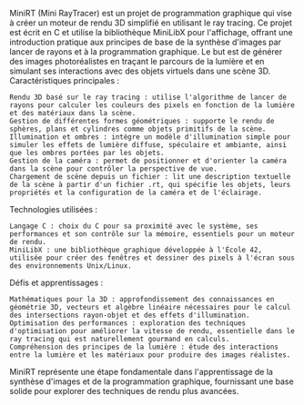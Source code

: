MiniRT (Mini RayTracer) est un projet de programmation graphique qui vise à créer un moteur de rendu 3D simplifié en utilisant le ray tracing. Ce projet est écrit en C et utilise la bibliothèque MiniLibX pour l'affichage, offrant une introduction pratique aux principes de base de la synthèse d'images par lancer de rayons et à la programmation graphique. Le but est de générer des images photoréalistes en traçant le parcours de la lumière et en simulant ses interactions avec des objets virtuels dans une scène 3D.
Caractéristiques principales :

    Rendu 3D basé sur le ray tracing : utilise l'algorithme de lancer de rayons pour calculer les couleurs des pixels en fonction de la lumière et des matériaux dans la scène.
    Gestion de différentes formes géométriques : supporte le rendu de sphères, plans et cylindres comme objets primitifs de la scène.
    Illumination et ombres : intègre un modèle d'illumination simple pour simuler les effets de lumière diffuse, spéculaire et ambiante, ainsi que les ombres portées par les objets.
    Gestion de la caméra : permet de positionner et d'orienter la caméra dans la scène pour contrôler la perspective de vue.
    Chargement de scène depuis un fichier : lit une description textuelle de la scène à partir d'un fichier .rt, qui spécifie les objets, leurs propriétés et la configuration de la caméra et de l'éclairage.

Technologies utilisées :

    Langage C : choix du C pour sa proximité avec le système, ses performances et son contrôle sur la mémoire, essentiels pour un moteur de rendu.
    MiniLibX : une bibliothèque graphique développée à l'École 42, utilisée pour créer des fenêtres et dessiner des pixels à l'écran sous des environnements Unix/Linux.

Défis et apprentissages :

    Mathématiques pour la 3D : approfondissement des connaissances en géométrie 3D, vecteurs et algèbre linéaire nécessaires pour le calcul des intersections rayon-objet et des effets d'illumination.
    Optimisation des performances : exploration des techniques d'optimisation pour améliorer la vitesse de rendu, essentielle dans le ray tracing qui est naturellement gourmand en calculs.
    Compréhension des principes de la lumière : étude des interactions entre la lumière et les matériaux pour produire des images réalistes.

MiniRT représente une étape fondamentale dans l'apprentissage de la synthèse d'images et de la programmation graphique, fournissant une base solide pour explorer des techniques de rendu plus avancées.
